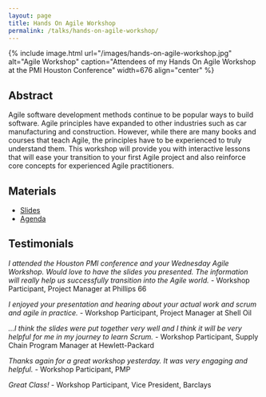 ```yaml
---
layout: page
title: Hands On Agile Workshop
permalink: /talks/hands-on-agile-workshop/
---
```


{% include image.html url="/images/hands-on-agile-workshop.jpg" alt="Agile Workshop" caption="Attendees of my Hands On Agile Workshop at the PMI Houston Conference" width=676 align="center" %}

## Abstract

Agile software development methods continue to be popular ways to build software. Agile principles have expanded to other industries such as car manufacturing and construction. However, while there are many books and courses that teach Agile, the principles have to be experienced to truly understand them. This workshop will provide you with interactive lessons that will ease your transition to your first Agile project and also reinforce core concepts for experienced Agile practitioners.

## Materials

* [Slides](https://speakerdeck.com/anjuan/hands-on-agile-project-management)
* [Agenda](https://docs.google.com/document/d/18XfisOBkqMYlIK17GamBqljc_1wJKtMMHfoKwLfzza4/edit?usp=sharing)

## Testimonials

*I attended the Houston PMI conference and your Wednesday Agile Workshop. Would love to have the slides you presented. The information will really help us successfully transition into the Agile world.* - Workshop Participant, Project Manager at Phillips 66

*I enjoyed your presentation and hearing about your actual work and scrum and agile in practice.* - Workshop Participant, Project Manager at Shell Oil

*...I think the slides were put together very well and I think it will be very helpful for me in my journey to learn Scrum.* - Workshop Participant, Supply Chain Program Manager at Hewlett-Packard

*Thanks again for a great workshop yesterday. It was very engaging and helpful.* - Workshop Participant, PMP

*Great Class!* - Workshop Participant, Vice President, Barclays
